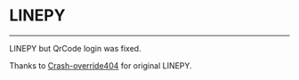 # LINEPY
----
LINEPY but QrCode login was fixed.

Thanks to [Crash-override404](https://github.com/crash-override404/linepy-modified) for original LINEPY.
